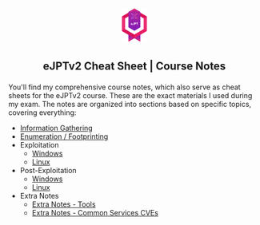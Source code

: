 <h1 align="center">
  <img src="https://github.com/Dragkob/eJPT/blob/main/eJPTv2_Logo.png" alt="eJPTv2 Logo" style="width: 10%;"/>
</h1>

## <p align="center">eJPTv2 Cheat Sheet | Course Notes</p>
You'll find my comprehensive course notes, which also serve as cheat sheets for the eJPTv2 course. These are the exact materials I used during my exam. The notes are organized into sections based on specific topics, covering everything:
<ul>
  <li><a href="https://github.com/Dragkob/eJPT/blob/main/PDFs%20(Section%20Split)/Dragkob_eJPT_InforGathering.pdf" target="_blank">Information Gathering</a></li>
  <li><a href="https://github.com/Dragkob/eJPT/blob/main/PDFs%20(Section%20Split)/Dragkob_eJPT_EnumerationFootprinting.pdf" target="_blank">Enumeration / Footprinting</a></li>
  <li>Exploitation
    <ul>
      <li><a href="https://github.com/Dragkob/eJPT/blob/main/PDFs%20(Section%20Split)/Dragkob_eJPT_WindowsExploitation.pdf" target="_blank">Windows</a></li>
      <li><a href="https://github.com/Dragkob/eJPT/blob/main/PDFs%20(Section%20Split)/Dragkob_eJPT_LinuxExploitation.pdf" target="_blank">Linux</a></li>
    </ul>
  </li>
  <li>Post-Exploitation
    <ul>
      <li><a href="https://github.com/Dragkob/eJPT/blob/main/PDFs%20(Section%20Split)/Dragkob_eJPT_WindowsPostExploitation.pdf" target="_blank">Windows</a></li>
      <li><a href="https://github.com/Dragkob/eJPT/blob/main/PDFs%20(Section%20Split)/Dragkob_eJPT_LinuxPostExploitation.pdf" target="_blank">Linux</a></li>
    </ul>
  </li>
  <li>Extra Notes
  <ul>
    <li><a href="https://github.com/Dragkob/eJPT/blob/main/PDFs%20(Section%20Split)/Dragkob_eJPT_ExtraNotesTools.pdf" target="_blank">Extra Notes - Tools</a></li>
    <li><a href="https://github.com/Dragkob/eJPT/blob/main/PDFs%20(Section%20Split)/Dragkob_eJPT_CommonServicesCVEs.pdf" target="_blank">Extra Notes - Common Services CVEs</a></li>
  </ul>
  </li>
</ul>
